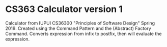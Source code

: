 # CS363 Calculator version 1
Calculator from IUPUI CS36300 "Principles of Software Design" Spring 2019.
Created using the Command Pattern and the (Abstract) Factory Command.
Converts expression from infix to postfix, then will evaluate the expression.

